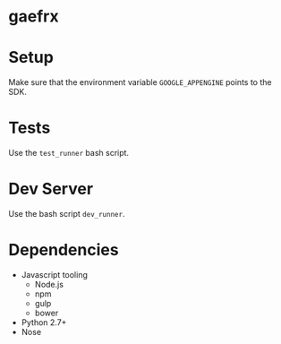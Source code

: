 # gaefrx

Setup
=====

Make sure that the environment variable `GOOGLE_APPENGINE` points to the SDK.


Tests
=====

Use the `test_runner` bash script.


Dev Server
==========

Use the bash script `dev_runner`.

Dependencies
============

* Javascript tooling
  * Node.js
  * npm
  * gulp
  * bower
* Python 2.7+
* Nose
